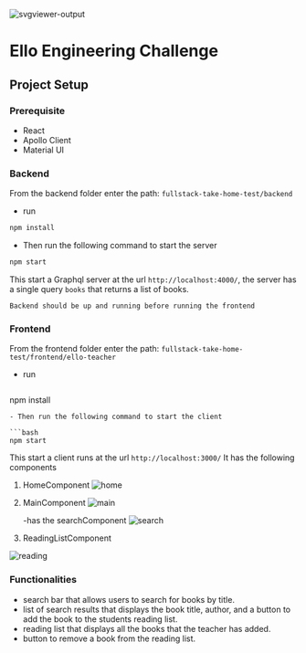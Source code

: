  ![svgviewer-output](https://github.com/ElloTechnology/backend_takehome/assets/3518127/561bc8d4-bffc-4360-b9ea-61e876bcec93)


# Ello Engineering Challenge

## Project Setup
### Prerequisite
- React
- Apollo Client
- Material UI

### Backend 
From the backend folder enter the path: `fullstack-take-home-test/backend`
- run
```bash
npm install
```
- Then run the following command to start the server

```bash
npm start
```

This start a Graphql server at the url `http://localhost:4000/`, the server has a single query `books` that returns a list of books. 

`Backend should be up and running before running the frontend`

### Frontend
From the frontend folder enter the path: `fullstack-take-home-test/frontend/ello-teacher`
- run
  ```bash
npm install
```
- Then run the following command to start the client

```bash
npm start
```

This start a client runs at the url `http://localhost:3000/` It has the following components 
1. HomeComponent
   ![home](https://github.com/edwinnab/Fullstack-take-home/assets/50041140/ff8e8fa7-e519-4749-8679-08f700d07543)

3. MainComponent
   ![main](https://github.com/edwinnab/Fullstack-take-home/assets/50041140/4f98160e-1456-462c-a27e-aa86116419ca)

   -has the searchComponent
   ![search](https://github.com/edwinnab/Fullstack-take-home/assets/50041140/df7d7d98-4824-41b3-be90-65f28a8cd4b6)

4. ReadingListComponent
   
![reading](https://github.com/edwinnab/Fullstack-take-home/assets/50041140/fdf5d30e-bc4c-4203-9dd3-6ac32adc6fd9)

### Functionalities
-  search bar that allows users to search for books by title.
-  list of search results that displays the book title, author, and a button to add the book to the students reading list.
-  reading list that displays all the books that the teacher has added.
-  button to remove a book from the reading list.
